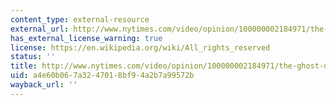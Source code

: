 ```yaml
---
content_type: external-resource
external_url: http://www.nytimes.com/video/opinion/100000002184971/the-ghost-of-gun-control.html
has_external_license_warning: true
license: https://en.wikipedia.org/wiki/All_rights_reserved
status: ''
title: http://www.nytimes.com/video/opinion/100000002184971/the-ghost-of-gun-control.html
uid: a4e60b06-7a32-4701-8bf9-4a2b7a99572b
wayback_url: ''
---
```


